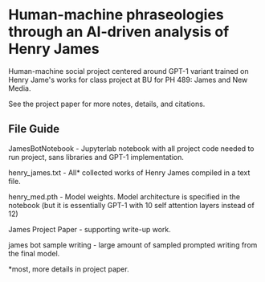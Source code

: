 # Human-machine phraseologies through an AI-driven analysis of Henry James

Human-machine social project centered around GPT-1 variant trained on Henry Jame's works for class project at BU for PH 489: James and New Media. 

See the project paper for more notes, details, and citations. 

## File Guide

JamesBotNotebook - Jupyterlab notebook with all project code needed to run project, sans libraries and GPT-1 implementation. 

henry_james.txt - All* collected works of Henry James compiled in a text file.

henry_med.pth - Model weights. Model architecture is specified in the notebook (but it is essentially GPT-1 with 10 self attention layers instead of 12)

James Project Paper - supporting write-up work. 

james bot sample writing - large amount of sampled prompted writing from the final model. 



*most, more details in project paper.
